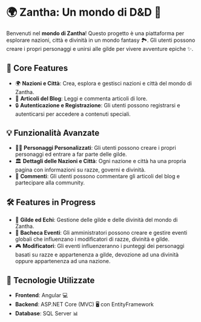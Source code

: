 # 🌍 Zantha: Un mondo di D&D 🐉

Benvenuti nel **mondo di Zantha**! Questo progetto è una piattaforma per esplorare nazioni, città e divinità in un mondo fantasy 🏞️. Gli utenti possono creare i propri personaggi e unirsi alle gilde per vivere avventure epiche ✨.

## 🚀 Core Features

- 🌍 **Nazioni e Città**: Crea, esplora e gestisci nazioni e città del mondo di Zantha.
- 📝 **Articoli del Blog**: Leggi e commenta articoli di lore.
- 🔒 **Autenticazione e Registrazione**: Gli utenti possono registrarsi e autenticarsi per accedere a contenuti speciali.

## 💡 Funzionalità Avanzate

- 🧙‍♂️ **Personaggi Personalizzati**: Gli utenti possono creare i propri personaggi ed entrare a far parte delle gilde.
- 🏛️ **Dettagli delle Nazioni e Città**: Ogni nazione e città ha una propria pagina con informazioni su razze, governi e divinità.
- 💬 **Commenti**: Gli utenti possono commentare gli articoli del blog e partecipare alla community.

## 🛠️ Features in Progress

- 🏰 **Gilde ed Echi**: Gestione delle gilde e delle divinità del mondo di Zantha.
- 📅 **Bacheca Eventi**: Gli amministratori possono creare e gestire eventi globali che influenzano i modificatori di razze, divinità e gilde.
- 🎮 **Modificatori**: Gli eventi influenzeranno i punteggi dei personaggi basati su razze e appartenenza a gilde, devozione ad una divinità oppure appartenenza ad una nazione.

## 🔧 Tecnologie Utilizzate

- **Frontend**: Angular 💻
- **Backend**: ASP.NET Core (MVC) 🖥️ con EntityFramework
- **Database**: SQL Server 📊
